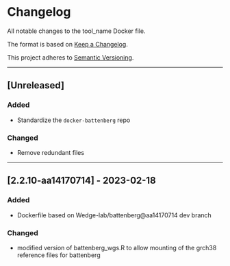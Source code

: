 # Changelog
All notable changes to the tool_name Docker file.

The format is based on [Keep a Changelog](https://keepachangelog.com/en/1.0.0/).

This project adheres to [Semantic Versioning](https://semver.org/spec/v2.0.0.html).

---

## [Unreleased]
### Added
- Standardize the `docker-battenberg` repo

### Changed
- Remove redundant files

---

## [2.2.10-aa14170714] - 2023-02-18
### Added
-  Dockerfile based on Wedge-lab/battenberg@aa14170714 dev branch

### Changed
- modified version of battenberg_wgs.R to allow mounting of the grch38 reference files for battenberg
